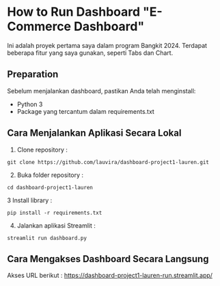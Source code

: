 # How to Run Dashboard "E-Commerce Dashboard" 
Ini adalah proyek pertama saya dalam program Bangkit 2024.
Terdapat beberapa fitur yang saya gunakan, seperti Tabs dan Chart. 


## Preparation
Sebelum menjalankan dashboard, pastikan Anda telah menginstall:
- Python 3 
- Package yang tercantum dalam requirements.txt

## Cara Menjalankan Aplikasi Secara Lokal
1. Clone repository : 
```
git clone https://github.com/lauvira/dashboard-project1-lauren.git
```
2. Buka folder repository : 
```
cd dashboard-project1-lauren
```
3 Install library :
```
pip install -r requirements.txt
```
4. Jalankan aplikasi Streamlit :
```
streamlit run dashboard.py
```

## Cara Mengakses Dashboard Secara Langsung
Akses URL berikut : https://dashboard-project1-lauren-run.streamlit.app/ 
